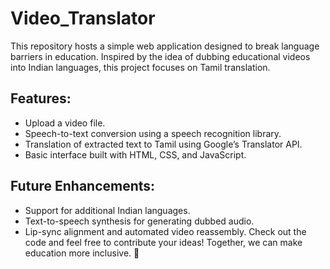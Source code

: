 # Video_Translator
This repository hosts a simple web application designed to break language barriers in education. Inspired by the idea of dubbing educational videos into Indian languages, this project focuses on Tamil translation.

## Features:
- Upload a video file.
- Speech-to-text conversion using a speech recognition library.
- Translation of extracted text to Tamil using Google’s Translator API.
- Basic interface built with HTML, CSS, and JavaScript.
## Future Enhancements:
- Support for additional Indian languages.
- Text-to-speech synthesis for generating dubbed audio.
- Lip-sync alignment and automated video reassembly.
Check out the code and feel free to contribute your ideas! Together, we can make education more inclusive. 🌟
